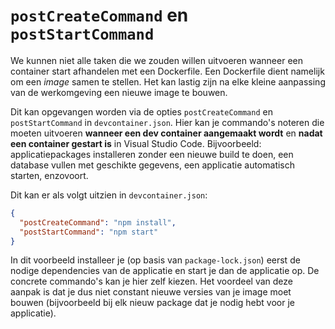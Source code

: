 # `postCreateCommand` en `postStartCommand`
We kunnen niet alle taken die we zouden willen uitvoeren wanneer een container start afhandelen met een Dockerfile. Een Dockerfile dient namelijk om een *image* samen te stellen. Het kan lastig zijn na elke kleine aanpassing van de werkomgeving een nieuwe image te bouwen.

Dit kan opgevangen worden via de opties `postCreateCommand` en `postStartCommand` in `devcontainer.json`. Hier kan je commando's noteren die moeten uitvoeren **wanneer een dev container aangemaakt wordt** en **nadat een container gestart is** in Visual Studio Code. Bijvoorbeeld: applicatiepackages installeren zonder een nieuwe build te doen, een database vullen met geschikte gegevens, een applicatie automatisch starten, enzovoort.

Dit kan er als volgt uitzien in `devcontainer.json`:

```json
{
  "postCreateCommand": "npm install",
  "postStartCommand": "npm start"
}
```

In dit voorbeeld installeer je (op basis van `package-lock.json`) eerst de nodige dependencies van de applicatie en start je dan de applicatie op. De concrete commando's kan je hier zelf kiezen. Het voordeel van deze aanpak is dat je dus niet constant nieuwe versies van je image moet bouwen (bijvoorbeeld bij elk nieuw package dat je nodig hebt voor je applicatie).
